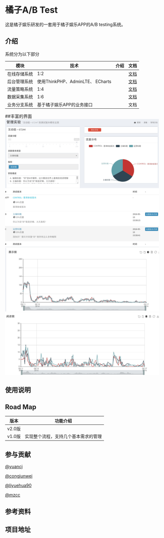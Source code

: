 # 橘子A/B Test
这是橘子娱乐研发的一套用于橘子娱乐APP的A/B testing系统。


## 介绍

系统分为以下部分

| 模块 | 技术 | 介绍 | 文档 |
| -- | -- | -- | -- |
| 在线存储系统 | 1:2 ||[文档](storage/index.md)|
| 后台管理系统 | 使用ThinkPHP、AdminLTE、 ECharts||[文档](cms/index.md)|
| 流量策略系统 | 1:4 ||[文档](testflow/index.md)|
| 数据采集系统 | 1:6 ||[文档](testdata/index.md)|
| 业务分支系统 | 基于橘子娱乐APP的业务接口 ||文档|


##丰富的界面
![](_images/readme_1.png)
![](_images/readme_2.png)
![](_images/readme_3.png)
![](_images/readme_4.png)
## 使用说明


## Road Map
| 版本 | 功能介绍 | 
| -- | -- |
|v2.0版||
|v1.0版| 实现整个流程，支持几个基本需求的管理|

## 参与贡献

[@yuancj](https://github.com/yuancj)

[@congjunwei](https://github.com/congjunwei)

[@liyuehua90](https://github.com/liyuehua90)

[@mzcc](https://github.com/mzcc)

## 参考资料


## 项目地址




